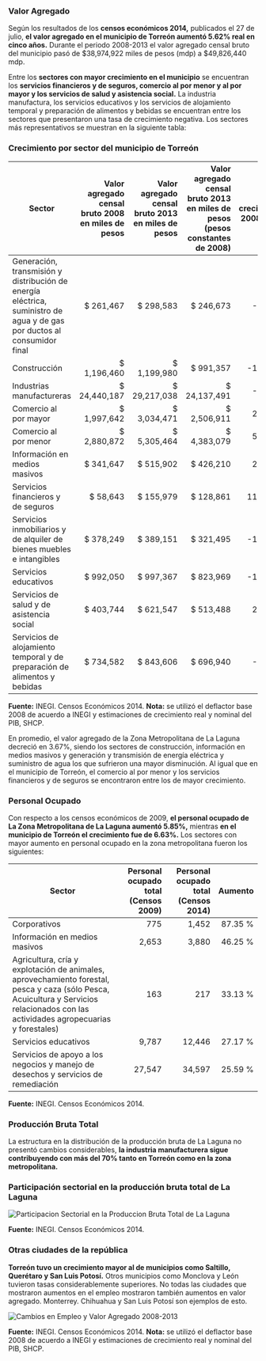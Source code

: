 
### Valor Agregado

Según los resultados de los **censos económicos 2014,** publicados el 27 de julio, **el valor agregado en el municipio de Torreón aumentó 5.62% real en cinco años.** Durante el periodo 2008-2013 el valor agregado censal bruto del municipio pasó de $38,974,922 miles de pesos (mdp) a $49,826,440 mdp.

Entre los **sectores con mayor crecimiento en el municipio** se encuentran los **servicios financieros y de seguros, comercio al por menor y al por mayor y los servicios de salud y asistencia social.** La industria manufactura, los servicios educativos y los servicios de alojamiento temporal y preparación de alimentos y bebidas se encuentran entre los sectores que presentaron una tasa de crecimiento negativa. Los sectores más representativos se muestran en la siguiente tabla:

<div style="clear:left;"></div>

### Crecimiento por sector del municipio de Torreón

Sector                                                                                                                  | Valor agregado censal bruto 2008 en miles de pesos | Valor agregado censal bruto 2013 en miles de pesos | Valor agregado censal bruto 2013 en miles de pesos (pesos constantes de 2008) | % crecimiento 2008/2013
------------------------------------------------------------------------------------------------------------------------|---------------------------------------------------:|---------------------------------------------------:|------------------------------------------------------------------------------:|------------------------:
Generación, transmisión y distribución de energía eléctrica, suministro de agua y de gas por ductos al consumidor final |                                          $ 261,467 |                                          $ 298,583 |                                                                     $ 246,673 |                 -5.66 %
Construcción                                                                                                            |                                        $ 1,196,460 |                                        $ 1,199,980 |                                                                     $ 991,357 |                -17.14 %
Industrias manufactureras                                                                                               |                                       $ 24,440,187 |                                       $ 29,217,038 |                                                                  $ 24,137,491 |                 -1.24 %
Comercio al por mayor                                                                                                   |                                        $ 1,997,642 |                                        $ 3,034,471 |                                                                   $ 2,506,911 |                 25.49 %
Comercio al por menor                                                                                                   |                                        $ 2,880,872 |                                        $ 5,305,464 |                                                                   $ 4,383,079 |                 52.14 %
Información en medios masivos                                                                                           |                                          $ 341,647 |                                          $ 515,902 |                                                                     $ 426,210 |                 24.75 %
Servicios financieros y de seguros                                                                                      |                                           $ 58,643 |                                          $ 155,979 |                                                                     $ 128,861 |                119.74 %
Servicios inmobiliarios y de alquiler de bienes muebles e intangibles                                                   |                                          $ 378,249 |                                          $ 389,151 |                                                                     $ 321,495 |                -15.00 %
Servicios educativos                                                                                                    |                                          $ 992,050 |                                          $ 997,367 |                                                                     $ 823,969 |                -16.94 %
Servicios de salud y de asistencia social                                                                               |                                          $ 403,744 |                                          $ 621,547 |                                                                     $ 513,488 |                 27.18 %
Servicios de alojamiento temporal y de preparación de alimentos y bebidas                                               |                                          $ 734,582 |                                          $ 843,606 |                                                                     $ 696,940 |                 -5.12 %

**Fuente:** INEGI. Censos Económicos 2014. **Nota:** se utilizó el deflactor base 2008 de acuerdo a INEGI y estimaciones de crecimiento real y nominal del PIB, SHCP.

En promedio, el valor agregado de la Zona Metropolitana de La Laguna decreció en 3.67%, siendo los sectores de construcción, información en medios masivos y generación y transmisión de energía eléctrica y suministro de agua los que sufrieron una mayor disminución. Al igual que en el municipio de Torreón, el comercio al por menor y los servicios financieros y de seguros se encontraron entre los de mayor crecimiento.

### Personal Ocupado

Con respecto a los censos económicos de 2009, **el personal ocupado de La Zona Metropolitana de La Laguna aumentó 5.85%,** mientras **en el municipio de Torreón el crecimiento fue de 6.63%.** Los sectores con mayor aumento en personal ocupado en la zona metropolitana fueron los siguientes:

Sector                                                                                                                                                                                | Personal ocupado total (Censos 2009) | Personal ocupado total (Censos 2014) | Aumento
--------------------------------------------------------------------------------------------------------------------------------------------------------------------------------------|-------------------------------------:|-------------------------------------:|--------:
Corporativos                                                                                                                                                                          |                                  775 |                                1,452 | 87.35 %
Información en medios masivos                                                                                                                                                         |                                2,653 |                                3,880 | 46.25 %
Agricultura, cría y explotación de animales, aprovechamiento forestal, pesca y caza (sólo Pesca, Acuicultura y Servicios relacionados con las actividades agropecuarias y forestales) |                                  163 |                                  217 | 33.13 %
Servicios educativos                                                                                                                                                                  |                                9,787 |                               12,446 | 27.17 %
Servicios de apoyo a los negocios y manejo de desechos y servicios de remediación                                                                                                     |                               27,547 |                               34,597 | 25.59 %

**Fuente:** INEGI. Censos Económicos 2014.

### Producción Bruta Total

La estructura en la distribución de la producción bruta de La Laguna no presentó cambios considerables, **la industria manufacturera sigue contribuyendo con más del 70% tanto en Torreón como en la zona metropolitana.**

### Participación sectorial en la producción bruta total de La Laguna

<img class="img-responsive" src="resultados-de-los-censos-economicos-2014/participacion-sectorial-en-la-produccion-bruta-total-de-la-laguna.jpg" alt="Participacion Sectorial en la Produccion Bruta Total de La Laguna">

**Fuente:** INEGI. Censos Económicos 2014.

### Otras ciudades de la república

**Torreón tuvo un crecimiento mayor al de municipios como Saltillo, Querétaro y San Luis Potosí.** Otros municipios como Monclova y León tuvieron tasas considerablemente superiores. No todas las ciudades que mostraron aumentos en el empleo mostraron también aumentos en valor agregado. Monterrey. Chihuahua y San Luis Potosí son ejemplos de esto.

<img class="img-responsive" src="resultados-de-los-censos-economicos-2014/cambios-en-empleo-y-valor-agregado-2008-2013.jpg" alt="Cambios en Empleo y Valor Agregado 2008-2013">

**Fuente:** INEGI. Censos Económicos 2014. **Nota:** se utilizó el deflactor base 2008 de acuerdo a INEGI y estimaciones de crecimiento real y nominal del PIB, SHCP.
